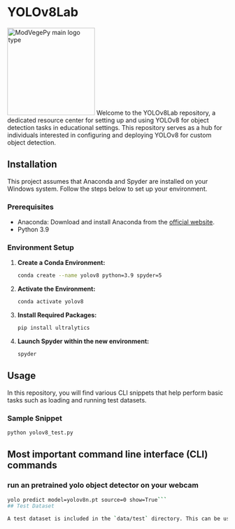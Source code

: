 # YOLOv8Lab
<img src="https://github.com/phiflip/YOLOv8Lab/blob/main/icons/YOLOv8Lab_final_icon_nobackgorund_highRes.png" width="200" alt="ModVegePy main logo type">
</div>
Welcome to the YOLOv8Lab repository, a dedicated resource center for setting up and using YOLOv8 for object detection tasks in educational settings. This repository serves as a hub for individuals interested in configuring and deploying YOLOv8 for custom object detection.

## Installation

This project assumes that Anaconda and Spyder are installed on your Windows system. Follow the steps below to set up your environment.

### Prerequisites

- Anaconda: Download and install Anaconda from the [official website](https://www.anaconda.com/products/individual).
- Python 3.9

### Environment Setup

1. **Create a Conda Environment:**
   ```bash
   conda create --name yolov8 python=3.9 spyder=5
   ```

2. **Activate the Environment:**
   ```bash
   conda activate yolov8
   ```

3. **Install Required Packages:**
   ```bash
   pip install ultralytics
   ```

4. **Launch Spyder within the new environment:**
   ```bash
   spyder
   ```

## Usage

In this repository, you will find various CLI snippets that help perform basic tasks such as loading and running test datasets.

### Sample Snippet

```bash
python yolov8_test.py
```

## Most important command line interface (CLI) commands
### run an pretrained yolo object detector on your webcam
```bash
yolo predict model=yolov8n.pt source=0 show=True```
## Test Dataset

A test dataset is included in the `data/test` directory. This can be used to verify the functionality of YOLOv8 after the installation is complete.
